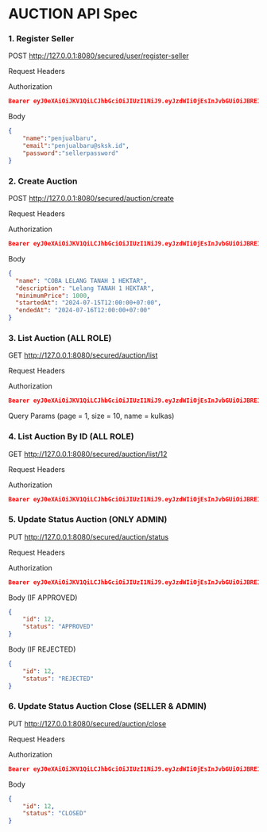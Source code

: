# AUCTION API Spec

### 1. Register Seller

POST http://127.0.0.1:8080/secured/user/register-seller

Request Headers

Authorization
```json lines
Bearer eyJ0eXAiOiJKV1QiLCJhbGciOiJIUzI1NiJ9.eyJzdWIiOjEsInJvbGUiOiJBRE1JTiIsImlhdCI6MTcyMDkzMjAzMDMyNiwiZXhwIjoxNzIwOTM1NjMwMzI2fQ.-XFb75wOdUcTEKVixl2YXqanxuLe0SX_wqEGnm07FrE
```

Body

```json
{
    "name":"penjualbaru",
    "email":"penjualbaru@sksk.id",
    "password":"sellerpassword"
}
```

### 2. Create Auction

POST http://127.0.0.1:8080/secured/auction/create

Request Headers

Authorization
```json lines
Bearer eyJ0eXAiOiJKV1QiLCJhbGciOiJIUzI1NiJ9.eyJzdWIiOjEsInJvbGUiOiJBRE1JTiIsImlhdCI6MTcyMDkzMjAzMDMyNiwiZXhwIjoxNzIwOTM1NjMwMzI2fQ.-XFb75wOdUcTEKVixl2YXqanxuLe0SX_wqEGnm07FrE
```

Body

```json
{
  "name": "COBA LELANG TANAH 1 HEKTAR",
  "description": "Lelang TANAH 1 HEKTAR",
  "minimumPrice": 1000,
  "startedAt": "2024-07-15T12:00:00+07:00",
  "endedAt": "2024-07-16T12:00:00+07:00"
}
```

### 3. List Auction (ALL ROLE)

GET http://127.0.0.1:8080/secured/auction/list

Request Headers

Authorization
```json lines
Bearer eyJ0eXAiOiJKV1QiLCJhbGciOiJIUzI1NiJ9.eyJzdWIiOjEsInJvbGUiOiJBRE1JTiIsImlhdCI6MTcyMDkzMjAzMDMyNiwiZXhwIjoxNzIwOTM1NjMwMzI2fQ.-XFb75wOdUcTEKVixl2YXqanxuLe0SX_wqEGnm07FrE
```

Query Params (page = 1, size = 10, name = kulkas)

### 4. List Auction By ID (ALL ROLE)

GET http://127.0.0.1:8080/secured/auction/list/12

Request Headers

Authorization
```json lines
Bearer eyJ0eXAiOiJKV1QiLCJhbGciOiJIUzI1NiJ9.eyJzdWIiOjEsInJvbGUiOiJBRE1JTiIsImlhdCI6MTcyMDkzMjAzMDMyNiwiZXhwIjoxNzIwOTM1NjMwMzI2fQ.-XFb75wOdUcTEKVixl2YXqanxuLe0SX_wqEGnm07FrE
```

### 5. Update Status Auction (ONLY ADMIN)

PUT http://127.0.0.1:8080/secured/auction/status

Request Headers

Authorization
```json lines
Bearer eyJ0eXAiOiJKV1QiLCJhbGciOiJIUzI1NiJ9.eyJzdWIiOjEsInJvbGUiOiJBRE1JTiIsImlhdCI6MTcyMDkzMjAzMDMyNiwiZXhwIjoxNzIwOTM1NjMwMzI2fQ.-XFb75wOdUcTEKVixl2YXqanxuLe0SX_wqEGnm07FrE
```

Body (IF APPROVED)

```json
{
    "id": 12,
    "status": "APPROVED"
}
```

Body (IF REJECTED)

```json
{
    "id": 12,
    "status": "REJECTED"
}
```

### 6. Update Status Auction Close (SELLER & ADMIN)

PUT http://127.0.0.1:8080/secured/auction/close

Request Headers

Authorization
```json lines
Bearer eyJ0eXAiOiJKV1QiLCJhbGciOiJIUzI1NiJ9.eyJzdWIiOjEsInJvbGUiOiJBRE1JTiIsImlhdCI6MTcyMDkzMjAzMDMyNiwiZXhwIjoxNzIwOTM1NjMwMzI2fQ.-XFb75wOdUcTEKVixl2YXqanxuLe0SX_wqEGnm07FrE
```

Body

```json
{
    "id": 12,
    "status": "CLOSED"
}
```